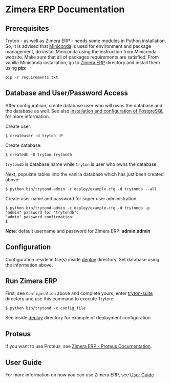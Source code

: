 # Zimera ERP Documentation

## Prerequisites

Tryton - as well as Zimera ERP - needs some modules in Python installation. So, it is advised that [Miniconda](https://conda.io/miniconda.html) is used for environment and package management, do install Miniconda using the instruction from Miniconda website. Make sure that all of packages requirements are satisfied. From vanilla Miniconda installation, go to [Zimera ERP](../tryton-suite/) directory and install them using **pip**:

```
pip -r requirements.txt
```

## Database and User/Password Access

After configuratiion, create database user who will owns the database and the database as well. See also [installation and configuration of PostgreSQL](postgresql/) for more information.

Create user:

```
$ createuser -d tryton -P
```

Create database:

```
$ createdb -U tryton trytondb
```

`trytondb` is database name while `tryton` is user who owns the database.

Next, populate tables into the vanilla database which has just been created above:

```
$ python bin/trytond-admin -c deploy/example.cfg -d trytondb --all
```

Create user name and password for super user administration:

```
$ python bin/trytond-admin -c deploy/example.cfg -d trytondb -p
"admin" password for "trytondb": 
"admin" password confirmation: 
$
```

**Note**: default username and password for Zimera ERP: **admin:admin**

## Configuration

Configuration reside in file(s) inside [deploy](../tryton-suite/deploy/) directory. Set database using the information above.


## Run Zimera ERP

First, see `Configuration` above and complete yours, enter [tryton-suite](../tryton-suite/) directory and use this command to execute Tryton:

```
$ python bin/trytond -c config_file
```

See inside [deploy](../tryton-suite/deploy) directory for example of deployment configuration

## Proteus

If you want to use Proteus, see [Zimera ERP - Proteus Documentation](proteus/).

## User Guide

For more information on how you can use Zimera ERP, see [User Guide](user-guide/)
